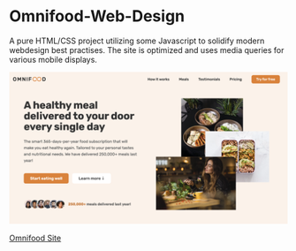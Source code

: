 # Omnifood-Web-Design

A pure HTML/CSS project utilizing some Javascript to solidify modern webdesign best practises. The site is optimized and uses media queries for various mobile displays. 

![Page Overview](https://github.com/ChrisKCarr/Omnifood-Web-Design/blob/master/img/OmniMainPage.png)

[Omnifood Site](https://chriskcarr.github.io/Omnifood-Web-Design/)
